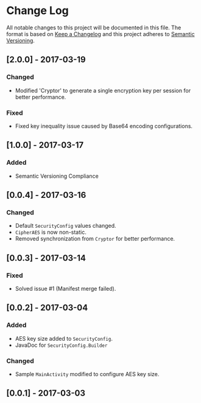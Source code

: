 # Change Log
All notable changes to this project will be documented in this file.
The format is based on [Keep a Changelog](http://keepachangelog.com/) 
and this project adheres to [Semantic Versioning](http://semver.org/).

## [2.0.0] - 2017-03-19
### Changed
- Modified 'Cryptor' to generate a single encryption key per session for better performance.

### Fixed
- Fixed key inequality issue caused by Base64 encoding configurations.

## [1.0.0] - 2017-03-17
### Added
- Semantic Versioning Compliance

## [0.0.4] - 2017-03-16
### Changed
- Default `SecurityConfig` values changed.
- `CipherAES` is now non-static.
- Removed synchronization from `Cryptor` for better performance.

## [0.0.3] - 2017-03-14
### Fixed
- Solved issue #1 (Manifest merge failed).

## [0.0.2] - 2017-03-04
### Added
- AES key size added to `SecurityConfig`.
- JavaDoc for `SecurityConfig.Builder` 

### Changed
- Sample `MainActivity` modified to configure AES key size.

## [0.0.1] - 2017-03-03
